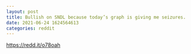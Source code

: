 ```yaml
--- 
layout: post 
title: Bullish on SNDL because today’s graph is giving me seizures. 
date: 2021-06-24 1624564613 
categories: reddit 
--- 
```

https://redd.it/o78oah